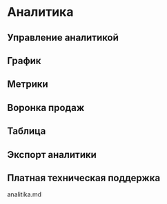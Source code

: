 # Аналитика

## Управление аналитикой

## График

## Метрики

## Воронка продаж

## Таблица

## Экспорт аналитики

## Платная техническая поддержка

analitika.md